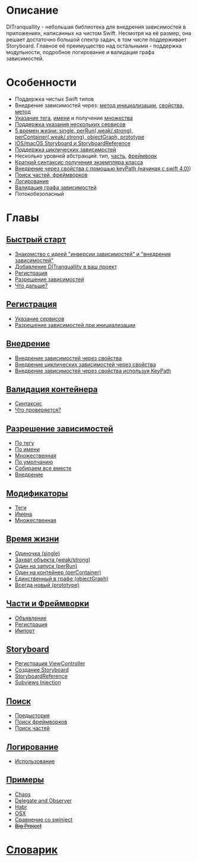 # Описание
DITranquallity - небольшая библиотека для внедрения зависимостей в приложениях, написанных на чистом Swift. Несмотря на её размер, она решает достаточно большой спектр задач, в том числе поддерживает Storyboard. Главное её преимущество над остальными - поддержка модульности, подробное логирование и валидация графа зависимостей.

# Особенности

* Поддержка чистых Swift типов
* Внедрение зависимостей через: [метод инициализации](registration.md#Разрешение-зависимостей-при-инициализации), [свойства, метод](injection.md#Внедрение)
* [Указание тега](modificators.md#Теги), [имени](modificators.md#Имена) и получение [множества](modificators.md#Множественная)
* [Поддержка указания нескольких сервисов](registration.md#Указание-сервисов)
* [5 времен жизни: single, perRun(.weak/.strong), perContainer(.weak/.strong), objectGraph, prototype](lifetime.md#Время-жизни)
* [iOS/macOS Storyboard и StoryboardReference](storyboard.md#storyboard)
* [Поддержка циклических зависимостей](injection.md#Внедрение-циклических-зависимостей-через-свойства)
* Несколько уровней абстракций: тип, [часть](part_framework.md#Части-и-Фреймворки), [фреймворк](part_framework.md#Части-и-Фреймворки)
* [Краткий синтаксис получения экземпляра клаcса](resolve.md#Разрешение-зависимостей)
* [Внедрение через свойства с помощью keyPath (начиная с swift 4.0)](injection.md#Внедрение-зависимостей-через-свойства-используя-keypath))
* [Поиск частей, фреймворков](scan.md#Поиск)
* [Логирование](log.md#Логирование)
* [Валидация графа зависимостей](validation.md#Валидация-контейнера)
* Потокобезопасный

# Главы

## [Быстрый старт](quick_start.md#Быстрый-старт)
* [Знакомство с идеей "инверсии зависимостей" и "внедрения зависимостей"](quick_start.md#Знакомство-с-идеей-инверсии-зависимостей-и-внедрения-зависимостей)
* [Добавление DITranquallity в ваш проект](quick_start.md#Добавление-ditranquillity-в-ваш-проект)
* [Регистрация](quick_start.md#Регистрация)
* [Разрешение зависимостей](quick_start.md#Разрешение-зависимостей)
* [Что дальше?](quick_start.md#Что-дальше)

## [Регистрация](registration.md#Регистрация)
* [Указание сервисов](registration.md#Указание-сервисов)
* [Разрешение зависимостей при инициализации](registration.md#Разрешение-зависимостей-при-инициализации)

## [Внедрение](injection.md#Внедрение)
* [Внедрение зависимостей через свойства](injection.md#Внедрение-зависимостей-через-свойства)
* [Внедрение циклических зависимостей через свойства](injection.md#Внедрение-циклических-зависимостей-через-свойства)
* [Внедрение зависимостей через свойства используя KeyPath](injection.md#Внедрение-зависимостей-через-свойства-используя-keypath)

## [Валидация контейнера](validation.md#Валидация-контейнера)
* [Синтаксис](validation.md#Синтаксис)
* [Что проверяется?](validation.md#Что-проверяется)

## [Разрешение зависимостей](resolve.md#Разрешение-зависимостей)
* [По тегу](resolve.md#По-тегу)
* [По имени](resolve.md#По-имени)
* [Множественная](resolve.md#Множественная)
* [По умолчанию](resolve.md#По-умолчанию)
* [Собираем все вместе](resolve.md#Собираем-все-вместе)
* [Внедрение](resolve.md#Внедрение)

## [Модификаторы](modificators.md#Модификаторы)
* [Теги](modificators.md#Теги)
* [Имена](modificators.md#Имена)
* [Множественная](modificators.md#Множественная)

## [Время жизни](lifetime.md#Время-жизни)
* [Одиночка (single)](lifetime.md#Одиночка-single)
* [Захват объекта (weak/strong)](lifetime.md#Захват-объекта-weakstrong)
* [Один на запуск (perRun)](lifetime.md#Один-на-запуск-perRun)
* [Один на контейнер (perContainer)](lifetime.md#Один-на-контейнер-perContainer)
* [Единственный в графе (objectGraph)](lifetime.md#Единственный-в-графе-objectgraph)
* [Всегда новый (prototype)](lifetime.md#Всегда-новый-prototype)

## [Части и Фреймворки](part_framework.md#Части-и-Фреймворки)
* [Объявление](part_framework.md#Объявление)
* [Регистрация](part_framework.md#Регистрация)
* [Импорт](part_framework.md#Импорт)

## [Storyboard](storyboard.md#storyboard)
* [Регистрация ViewController](storyboard.md#Регистрация-viewcontroller)
* [Создание Storyboard](storyboard.md#Создание-storyboard)
* [StoryboardReference](storyboard.md#Storyboardreference)
* [Subviews Injection](storyboard.md#Внедрение-в-subview)


## [Поиск](scan.md#Поиск)
* [Предыстория](scan.md#Предыстория)
* [Поиск фреймворков](scan.md#Поиск-фреймворков)
* [Поиск частей](scan.md#Поиск-частей)

## [Логирование](log.md#Логирование)
* [Использование](log.md#Использование)

## [Примеры](sample.md#Примеры)
* [Chaos](sample.md#chaos)
* [Delegate and Observer](sample.md#delegate-and-observer)
* [Habr](sample.md#habr)
* [OSX](sample.md#osx)
* [Сравнение со swinject](sample.md#сравнение-со-swinject)
* [~~Big Project~~](sample.md#big-project)

# [Словарик](glossary.md#Словарик)
